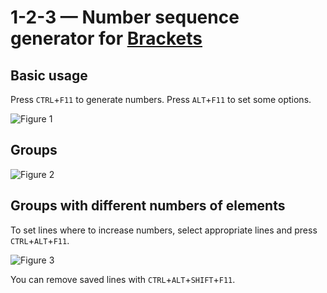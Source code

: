 # 1-2-3 — Number sequence generator for [Brackets](http://brackets.io/) 

## Basic usage

Press `CTRL`+`F11` to generate numbers. Press `ALT`+`F11` to set some options. 

![Figure 1](https://github.com/michaljerabek/1-2-3/blob/master/figure1.gif)

## Groups

![Figure 2](https://github.com/michaljerabek/1-2-3/blob/master/figure2.gif)

## Groups with different numbers of elements

To set lines where to increase numbers, select appropriate lines and press `CTRL`+`ALT`+`F11`. 

![Figure 3](https://github.com/michaljerabek/1-2-3/blob/master/figure3.gif)

You can remove saved lines with `CTRL`+`ALT`+`SHIFT`+`F11`.